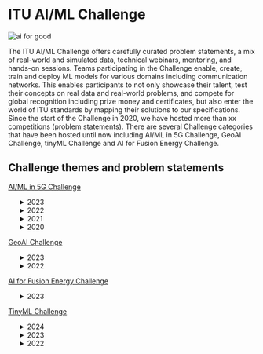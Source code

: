 # ITU AI/ML Challenge
![ai for good](https://github.com/Carolynshexiu/AI-ML-in-5G-Challenge.github.io/assets/162329150/19005290-7d84-45cc-b252-d1bab804dd62)


The ITU AI/ML Challenge offers carefully curated problem statements, a mix of real-world and simulated data, technical webinars, mentoring, and hands-on sessions. Teams participating in the Challenge enable, create, train and deploy ML models for various domains including communication networks. This enables participants to not only showcase their talent, test their concepts on real data and real-world problems, and compete for global recognition including prize money and certificates, but also enter the world of ITU standards by mapping their solutions to our specifications.
Since the start of the Challenge in 2020, we have hosted more than xx competitions (problem statements). There are several Challenge categories that have been hosted until now including AI/ML in 5G Challenge, GeoAI Challenge, tinyML Challenge and AI for Fusion Energy Challenge.

<h2>Challenge themes and problem statements</h2>
<p><a href="https://aiforgood.itu.int/about-ai-for-good/aiml-in-5g-challenge/">AI/ML in 5G Challenge</a></p>
<ul>   
<details>
  <summary>2023</summary>
  <ul>
<li>62. AI/ML for 5G-Energy Consumption Modelling  ---<strong>curated by Huawei</strong></li>
<li>61. Depth Map Estimation in 6G mmWave systems  ---<strong>curated by NIST</strong></li>
<li>60. Fault Impact Analysis: Towards Service-Oriented Network Operation & Maintenance  ---<strong>curated by Huawei</strong></li>
<li>59. Graph Neural Networking Challenge 2023 - Creating a Network Digital Twin with Real Network Data  ---<strong>curated by BNN-UPC</strong></li>
<li>58. Intrusion and Vulnerability Detection in Software-Defined Networks (SDN)  ---<strong>curated by ULAK Comm.</strong></li>
<li>57. Multi-environment automotive QoS prediction  ---<strong>curated by Fraunhofer HHI</strong></li>
<li>56. Network Traffic Scenario Prediction Challenge  ---<strong>curated by ZTE</strong></li>
<li>55. QoS Prediction Challenge  ---<strong>curated by Fraunhofer HHI</strong></li>
<li>53. Title Extraction in Lecture Slides Challenge  ---<strong>curated by ITU</strong></li>
<li>53. Network failure classification model using network digital twin  ---<strong>curated by KDDI</strong></li>
<li>52. Multi Modal V2V Beam Prediction Challenge 2023  ---<strong>curated by Wireless Intelligence Lab - Arizona State University</strong></li>
<li>51. 3D Location Estimation Using RSSI of Wireless LAN  ---<strong>curated by RISING - JAPAN</strong></li>
<li>50. Build-a-thon 2023  ---<strong>curated by ITU Focus Group on Autonomous Networks (FG-AN)</strong></li>
  </ul>
</details>
<details>
  <summary>2022</summary>
  <ul>
<li>49. BYOC: Build your own Closed loop ---<strong>curated by ITU Focus Group Autonomous Networks (FG-AN)</strong></li>
<li>48. Classification of Home Network Users to Improve User Experience ---<strong>curated by ZTE</strong></li>
<li>47. Depth Map Estimation in 6G mmWave systems ---<strong>curated by NIST</strong></li>
<li>46. Federated Traffic Prediction for 5G and Beyond ---<strong>curated by CTTC (Centre Tecnològic de Telecomunicacions de Catalunya)</strong></li>
<li>45. Graph Neural Networking Challenge 2022: Improving Network Digital Twins through Data-centric AI ---<strong>curated by BNN-UPC</strong></li>
<li>44. I/Q-based Beam Classification with the DeepBeam Dataset ---<strong>curated by Northeastern University</strong></li>
<li>43. Location Estimation Using RSSI of Wireless LAN in NLoS Environment ---<strong>curated by RISING</strong></li>
<li>42. Machine Learning for Throughput Prediction in Coordinated IEEE 802.11be Wi-Fi networks ---<strong>curated by UPF</strong></li>
<li>41. Multi Modal Beam Prediction Challenge 2022: Towards Generalization ---<strong>curated by Arizona State University</strong></li>
<li>40. Network failure prediction on CNFs 5GC with Linux eBPF ---<strong>curated by KDDI</strong></li>
<li>39. Next-Gen WiFi Throughput Prediction Challenge ---<strong>curated by ITU, UPF</strong></li>
<li>38. Non-linear Power Amplifier Behavioral Modeling to achieve higher energy efficiency in 5G RAN ---<strong>curated by ZTE</strong></li>
<li>37. "Slidin' videos": Slide Transition Detection and Title Extraction in Lecture Videos ---<strong>curated by ITU</strong></li>
<li>36. Synthetic Observability Data Generation using GANs ---<strong>curated by LF Networking</strong></li>    
  </ul>
</details>
<details>
  <summary>2021</summary>
  <ul>
<li>35. Combinatorial Optimization Challenge: Delivery route optimization ---<strong>curated by ZTE</strong></li>
<li>34. Federated Learning for Spatial Reuse in a multi-BSS (Basic Service Set) scenario ---<strong>curated by UPF</strong></li>
<li>33. Forecasting Model for Service Allocation Network Using Traffic Recognition ---<strong>curated by SPbSUT</strong></li>
<li>32. Graph Neural Networking Challenge 2021: Creating a Scalable Network Digital Twin ---<strong>curated by BNN-UPC</strong></li>
<li>31. Lightning-Fast Modulation Classification with Hardware-Efficient Neural Networks ---<strong>curated by Xilinx</strong></li>
<li>30. Location estimation using RSSI of wireless LAN ---<strong>curated by RISING</strong></li>
<li>29. ML5G-PHY-Localization: Multidevice localization with mmWave signals in a factory environment ---<strong>curated by NC State University</strong></li>
<li>28. ML5G-PHY-Reinforcement learning: scheduling and resource allocation ---<strong>curated by UFPA</strong></li>
<li>27. Network anomaly detection based on logs ---<strong>curated by China Unicom</strong></li>
<li>26. Network failure detection and root cause analysis in 5GC by NFV-based test environment ---<strong>curated by KDDI</strong></li>
<li>25. Build-a-thon(PoC) Network resource allocation for emergency management based on closed loop analysis ---<strong>curated by ITU Focus Group on Autonomous Networks (FG-AN)</strong></li>
<li>24. Radio Link Failure Prediction ---<strong>curated by Turkcell</strong></li>
<li>23. RF-Sensor Based Human Activity Recognition ---<strong>curated by The University of Alabama</strong></li>
<li>22. WALDO (Wireless Artificial intelligence Location DetectiOn): sensing using mmWave communications and ML. ---<strong>curated by NIST</strong></li>  
  </ul>
</details>
<details>
  <summary>2020</summary>  
  <ul>
<li>21. 5G+AI (Smart Transportation) ---<strong>curated by JNU,IIT/Delhi</strong></li>
<li>20. 5G+AI+AR (Zhejiang Division) ---<strong> curated by China Unicom</strong></li>
<li>19. Analysis on route information failure in IP core networks by NFV-based test environment ---<strong>curated by KDDI</strong> </li>
<li>18. Compression of Deep Learning models ---<strong>curated by ZTE</strong></li>
<li>17. Demonstration of MLFO capabilities via reference implementations ---<strong>curated by Letterkenny Institute of Technology, Co. Donegal</strong></li>
<li>16. DNN Inference Optimization Challenges ---<strong>curated by ADLIK, ZTE</strong></li>
<li>15. Energy-Saving Prediction of Base Station Cells in Mobile Communication Network ---<strong>curated by China Unicom</strong></li>
<li>14. Fault Localization of Loop Network Devices based on MEC Platform ---<strong>curated by China Unicom</strong></li>
<li>13. Improving the capacity of IEEE 802.11 WLANs through machine learning ---<strong>curated by UPF</strong></li>
<li>12. ML5G-PHY -Beam-Selection: Machine Learning Applied to the Physical Layer of Millimeter-Wave MIMO Sytems ---<strong>curated by UFPA</strong></li>
<li>11. ML5G-PHY- Channel Estimation @NCSU: Machine Learning Applied to the Physical Layer of Millimeter-Wave MIMO Systems at North Carolina State University ---<strong> curated by NC State University</strong></li>
<li>10. Network State Estimation by Analyzing Raw Video Data ---<strong> curated by NEC</strong></li>
<li>9. Network topology optimization ---<strong> curated by China Mobile</strong></li>
<li>8. Out of Service(OOS) Alarm Prediction of 4/5G Network Base Station ---<strong> curated by China Mobile</strong></li>
<li>7. Privacy Preserving AI/ML in 5G networks for healthcare applications ---<strong> curated by C-DOT, IIT/Delhi</strong></li>
<li>6. Using Weather Info for Radio Link Failure Prediction Challenge ---<strong> curated by Turkcell</strong></li>
<li>5. Shared Experience Using 5G+AI (3D Augmented + Virtual Reality) ---<strong> curated by Hike, IIT/Delhi</strong></li>
<li>4. Traffic recognition and long-term traffic forecasting based on AI algorithms and metadata for 5G/IMT-2020 and beyond ---<strong> curated by SPbSUT</strong></li>
<li>3. Graph Neural Networking Challenge ---<strong> curated by BNN, UPC</strong></li>
<li>2. Improving experience and enhancing immersiveness of Video conferencing and collaboration ---<strong> curated by Dview</strong></li>
<li>1. 5G+ML/AI (Dynamic Spectrum Access) ---<strong> curated by IITD</strong></li>   
  </ul>
</details>
</ul>
<p><a href="https://aiforgood.itu.int/about-ai-for-good/geoai-challenge">GeoAI Challenge</a></p>
<ul>
<details> 
  <summary>2023</summary>
  <ul>
<li>9. GeoAI Challenge Location Mention Recognition from Social Media --- <strong> curated by QCRI, QU, Qen Labs Inc.</strong></li>
<li>8. GeoAI Challenge Estimating Soil Parameters from Hyperspectral Images ---<strong> curated by ESA (European Space Agency)</strong></li>
<li>7. GeoAI Challenge for Air Pollution Susceptibility Mapping ---<strong> curated by   GEOlab at Polytechnic di Milano</strong></li>
<li>6. GeoAI Challenge for Cropland Mapping ---<strong> curated by UNODC, FAO</strong></li>
<li>5. GeoAI Challenge for Landslide Susceptibility Mapping ---<strong> curated by GEOlab at Polytechnic di Milano</strong></li>
  </ul>
</details>
<details>
  <summary>2022</summary> 
  <ul>
<li>4.IndabaX Tanzania: Location Mention Recognition from Social Media Crisis-related Text ---<strong> curated by ITU and Qatar University</strong></li>
<li>3. Cropland mapping with satellite imagery ---<strong> curated by FAO</strong></li>
<li>2. Location Mention Recognition from Social Media Crisis-related Text ---<strong> curated by Qatar Computing Research Institute (QCRI, HBKU), and Qatar University (QU)</strong></li>
<li>1. School mapping with big data ---<strong> curated by UNICEF</strong></li>
  </ul>
</details>
</ul>
<p><a href="https://aiforgood.itu.int/about-ai-for-good/ai-for-fusion-energy-challenge/">AI for Fusion Energy Challenge</a></p>
<ul>
<details>
  <summary>2023</summary>
  <ul>
    <li>1. Multi-Machine Disruption Prediction Challenge for Fusion Energy ---<strong>curated by ITU, IAEA, PSFC, HUAZHONG UNIVERSITY OF SCIENCE AND TECHNOLOGY</strong></li>
  </ul>
</details>
</ul>
<p><a href="https://aiforgood.itu.int/about-ai-for-good/tinyml-challenge/">TinyML Challenge</a></p> 
<ul>
 <details>
  <summary>2024</summary>
 <ul>
<li>5. Next-Gen tinyML Smart Weather Station Challenge ---<strong> curated by CSEM</strong></li>
 </ul>
</details>
  <details>
  <summary>2023</summary>
  <ul>
<li>4. Next-Gen tinyML Smart Weather Station ---<strong> curated by CSEM, tinyML Foundation</strong></li>
<li>3. Scalable and High-Performance TinyML Solutions for Plant Disease Detection ---<strong> curated by ITU</strong></li>
<li>2. Scalable and High-Performance TinyML Solutions for Wildlife Monitoring ---<strong> curated by ITU</strong></li>
  </ul>
</details>
<details>
  <summary>2022</summary>
  <ul>
    <li>1. Smart Weather Station Challenge ---<strong>curated by TinyML Foundation</strong></li>
  </ul>
</details>
</ul>
